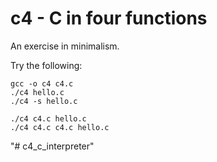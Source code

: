 c4 - C in four functions
========================

An exercise in minimalism.

Try the following:

    gcc -o c4 c4.c
    ./c4 hello.c
    ./c4 -s hello.c
    
    ./c4 c4.c hello.c
    ./c4 c4.c c4.c hello.c

"# c4_c_interpreter" 
